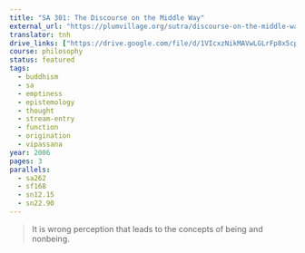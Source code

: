 ```yaml
---
title: "SA 301: The Discourse on the Middle Way"
external_url: "https://plumvillage.org/sutra/discourse-on-the-middle-way"
translator: tnh
drive_links: ["https://drive.google.com/file/d/1VIcxzNikMAVwLGLrFp8x5cpfwgikvp9P/view?usp=drivesdk"]
course: philosophy
status: featured
tags:
  - buddhism
  - sa
  - emptiness
  - epistemology
  - thought
  - stream-entry
  - function
  - origination
  - vipassana
year: 2006
pages: 3
parallels:
  - sa262
  - sf168
  - sn12.15
  - sn22.90
---
```


> It is wrong perception that leads to the concepts of being and nonbeing.
